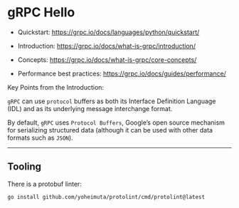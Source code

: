 # gRPC Hello

- Quickstart: https://grpc.io/docs/languages/python/quickstart/
- Introduction: https://grpc.io/docs/what-is-grpc/introduction/
- Concepts: https://grpc.io/docs/what-is-grpc/core-concepts/

- Performance best practices: https://grpc.io/docs/guides/performance/

Key Points from the Introduction:

`gRPC` can use `protocol` buffers as both its Interface Definition Language (IDL) and as its
underlying message interchange format.

By default, `gRPC` uses `Protocol Buffers`, Google’s open source mechanism for serializing
structured data (although it can be used with other data formats such as `JSON`).

---



## Tooling

There is a protobuf linter:
```bash
go install github.com/yoheimuta/protolint/cmd/protolint@latest
```